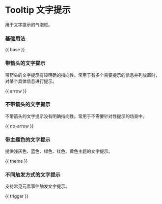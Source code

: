 # Tooltip 文字提示

用于文字提示的气泡框。


### 基础用法

{{ base }}
### 带箭头的文字提示

带箭头的文字提示有较明确的指向性。常用于有多个需要提示的信息并列放置时，对某个具体信息进行提示。

{{ arrow }}

### 不带箭头的文字提示

不带箭头的文字提示没有明确指向性。常用于不需要针对性提示的场景中。 

{{ no-arrow }}

### 带主题色的文字提示

提供浅灰色、蓝色、绿色、红色、黄色主题的文字提示。

{{ theme }}
### 不同触发方式的文字提示

支持常见元素事件触发文字提示。

{{ trigger }}

